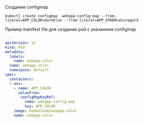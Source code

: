 Создание configmap
```console
kubectl create configmap  webapp-config-map --from-literal=APP_COLOR=darkblue --from-literal=APP_OTHER=disregard
```
Пример manifest file для создания pod с указанием configmap
```yaml
---
apiVersion: v1
kind: Pod
metadata:
  labels:
    name: webapp-color
  name: webapp-color
  namespace: default
spec:
  containers:
  - env:
    - name: APP_COLOR
      valueFrom:
       configMapKeyRef:
         name: webapp-config-map
         key: APP_COLOR
    image: kodekloud/webapp-color
    name: webapp-color
```
